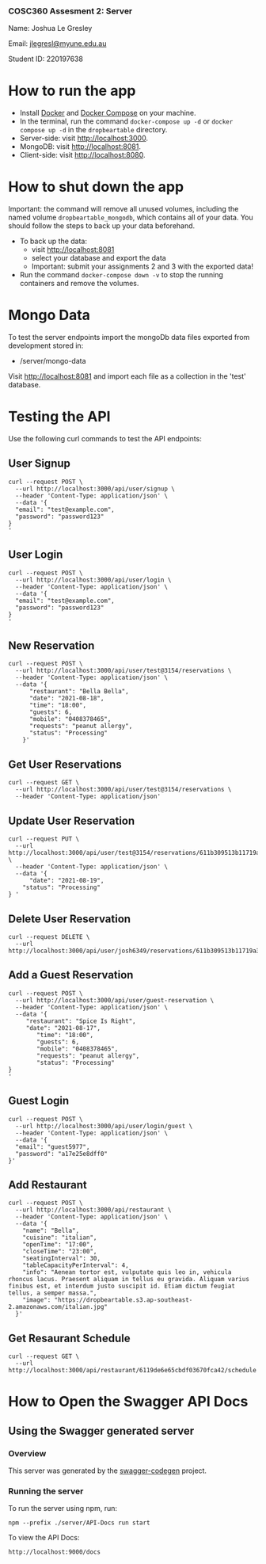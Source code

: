 ###  COSC360 Assesment 2: Server

Name: Joshua Le Gresley

Email: jlegresl@myune.edu.au

Student ID: 220197638

# How to run the app
- Install [Docker](https://www.docker.com/products/docker-desktop) and [Docker Compose](https://docs.docker.com/compose/install/) on your machine.
- In the terminal, run the command `docker-compose up -d` or `docker compose up -d` in the `dropbeartable` directory.
- Server-side: visit [http://localhost:3000](http://localhost:3000).
- MongoDB: visit [http://localhost:8081](http://localhost:8081).
- Client-side: visit [http://localhost:8080](http://localhost:8080).


# How to shut down the app

Important: the command will remove all unused volumes, including the named volume `dropbeartable_mongodb`, which contains all of your data. You should follow the steps to back up your data beforehand.

- To back up the data:
	- visit [http://localhost:8081](http://localhost:8081)
	- select your database and export the data
	- Important: submit your assignments 2 and 3 with the exported data!
- Run the command `docker-compose down -v` to stop the running containers and remove the volumes.

# Mongo Data
To test the server endpoints import the mongoDb data files exported from development stored in:

- /server/mongo-data

Visit [http://localhost:8081](http://localhost:8081) and import each file as a collection in the 'test' database.

# Testing the API
Use the following curl commands to test the API endpoints:
## User Signup
```
curl --request POST \
  --url http://localhost:3000/api/user/signup \
  --header 'Content-Type: application/json' \
  --data '{
  "email": "test@example.com",
  "password": "password123"
}
'
```
## User Login
```
curl --request POST \
  --url http://localhost:3000/api/user/login \
  --header 'Content-Type: application/json' \
  --data '{
  "email": "test@example.com",
  "password": "password123"
}
'
```
## New Reservation
```
curl --request POST \
  --url http://localhost:3000/api/user/test@3154/reservations \
  --header 'Content-Type: application/json' \
  --data '{
      "restaurant": "Bella Bella",
      "date": "2021-08-18",
      "time": "18:00",
      "guests": 6,
      "mobile": "0408378465",
      "requests": "peanut allergy",
      "status": "Processing"
    }'
```
## Get User Reservations
```
curl --request GET \
  --url http://localhost:3000/api/user/test@3154/reservations \
  --header 'Content-Type: application/json'
```
## Update User Reservation
```
curl --request PUT \
  --url http://localhost:3000/api/user/test@3154/reservations/611b309513b11719a30e41c6 \
  --header 'Content-Type: application/json' \
  --data '{
      "date": "2021-08-19",
	"status": "Processing"
} '
```
## Delete User Reservation
```
curl --request DELETE \
  --url http://localhost:3000/api/user/josh6349/reservations/611b309513b11719a30e41c6
```
## Add a Guest Reservation
```
curl --request POST \
  --url http://localhost:3000/api/user/guest-reservation \
  --header 'Content-Type: application/json' \
  --data '{
	 "restaurant": "Spice Is Right",
	 "date": "2021-08-17",
		"time": "18:00",
		"guests": 6,
		"mobile": "0408378465",
		"requests": "peanut allergy",
		"status": "Processing"
}
'
```
## Guest Login
```
curl --request POST \
  --url http://localhost:3000/api/user/login/guest \
  --header 'Content-Type: application/json' \
  --data '{
  "email": "guest5977",
  "password": "a17e25e8dff0"
}'
```
## Add Restaurant
```
curl --request POST \
  --url http://localhost:3000/api/restaurant \
  --header 'Content-Type: application/json' \
  --data '{
    "name": "Bella",
    "cuisine": "italian",
    "openTime": "17:00",
    "closeTime": "23:00",
    "seatingInterval": 30,
    "tableCapacityPerInterval": 4,
    "info": "Aenean tortor est, vulputate quis leo in, vehicula rhoncus lacus. Praesent aliquam in tellus eu gravida. Aliquam varius finibus est, et interdum justo suscipit id. Etiam dictum feugiat tellus, a semper massa.",
    "image": "https://dropbeartable.s3.ap-southeast-2.amazonaws.com/italian.jpg"
  }'
```
## Get Resaurant Schedule
```
curl --request GET \
  --url http://localhost:3000/api/restaurant/6119de6e65cbdf03670fca42/schedule
```


# How to Open the Swagger API Docs
## Using the Swagger generated server

### Overview
This server was generated by the [swagger-codegen](https://github.com/swagger-api/swagger-codegen) project. 

### Running the server
To run the server using npm, run:

```
npm --prefix ./server/API-Docs run start
```

To view the API Docs:

```
http://localhost:9000/docs
```

